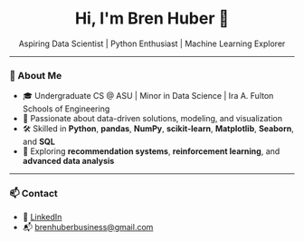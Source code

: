 <h1 align="center">Hi, I'm Bren Huber 👋</h1>
<p align="center">
  Aspiring Data Scientist | Python Enthusiast | Machine Learning Explorer
</p>

---

### 🚀 About Me

- 🎓 Undergraduate CS @ ASU | Minor in Data Science | Ira A. Fulton Schools of Engineering  
- 🧠 Passionate about data-driven solutions, modeling, and visualization  
- 🛠️ Skilled in **Python**, **pandas**, **NumPy**, **scikit-learn**, **Matplotlib**, **Seaborn**, and **SQL**
- 🤖 Exploring **recommendation systems**, **reinforcement learning**, and **advanced data analysis**

---

### 📫 Contact

- 💼 [LinkedIn](https://www.linkedin.com/in/your-profile)  
- 📬 brenhuberbusiness@gmail.com 

